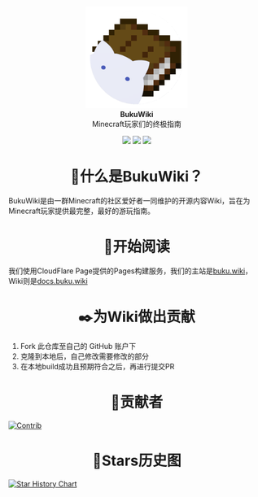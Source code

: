 <div align="center">
  <div>
    <img src="./static/img/book.png" alt="BukuWiki Logo" height="200" width="200"/>
  </div>
  <b>
    BukuWiki
  </b>
  <div>
    Minecraft玩家们的终极指南
  </div>
</div>

<p align="center">
  	<img src="https://img.shields.io/github/license/Moralts/BukuWiki"/>
    <img src="https://img.shields.io/github/last-commit/Moralts/BukuWiki
" />
    <img src="https://img.shields.io/badge/Action-CloudFlare_Pages-orange
" />
</p>
<h1 align="center">🤔什么是BukuWiki？</h1>

BukuWiki是由一群Minecraft的社区爱好者一同维护的开源内容Wiki，旨在为Minecraft玩家提供最完整，最好的游玩指南。

<h1 align="center">📖开始阅读</h1>

我们使用CloudFlare Page提供的Pages构建服务，我们的主站是[buku.wiki](Buku.wiki)，Wiki则是[docs.buku.wiki](docs.buku.wiki)

<h1 align="center">✒️为Wiki做出贡献</h1>

1. Fork 此仓库至自己的 GitHub 账户下
2. 克隆到本地后，自己修改需要修改的部分
3. 在本地build成功且预期符合之后，再进行提交PR

<h1 align="center">🌸贡献者</h1>

[![Contrib](https://contrib.rocks/image?repo=Moralts/BukuWiki)](https://github.com/Morlts/BukuWiki/graphs/contributors)

<h1 align="center">🌟Stars历史图</h1>

[![Star History Chart](https://api.star-history.com/svg?repos=Moralts/BukuWiki&type=Date)](https://www.star-history.com/#Moralts/BukuWiki&Date)

